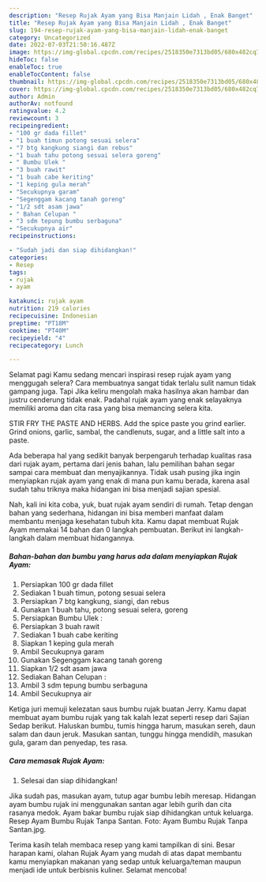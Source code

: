 ```yaml
---
description: "Resep Rujak Ayam yang Bisa Manjain Lidah , Enak Banget"
title: "Resep Rujak Ayam yang Bisa Manjain Lidah , Enak Banget"
slug: 194-resep-rujak-ayam-yang-bisa-manjain-lidah-enak-banget
category: Uncategorized
date: 2022-07-03T21:50:16.487Z
image: https://img-global.cpcdn.com/recipes/2518350e7313bd05/680x482cq70/rujak-ayam-foto-resep-utama.jpg
hideToc: false
enableToc: true
enableTocContent: false
thumbnail: https://img-global.cpcdn.com/recipes/2518350e7313bd05/680x482cq70/rujak-ayam-foto-resep-utama.jpg
cover: https://img-global.cpcdn.com/recipes/2518350e7313bd05/680x482cq70/rujak-ayam-foto-resep-utama.jpg
author: Admin
authorAv: notfound
ratingvalue: 4.2
reviewcount: 3
recipeingredient:
- "100 gr dada fillet"
- "1 buah timun potong sesuai selera"
- "7 btg kangkung siangi dan rebus"
- "1 buah tahu potong sesuai selera goreng"
- " Bumbu Ulek "
- "3 buah rawit"
- "1 buah cabe keriting"
- "1 keping gula merah"
- "Secukupnya garam"
- "Segenggam kacang tanah goreng"
- "1/2 sdt asam jawa"
- " Bahan Celupan "
- "3 sdm tepung bumbu serbaguna"
- "Secukupnya air"
recipeinstructions:

- "Sudah jadi dan siap dihidangkan!"
categories:
- Resep
tags:
- rujak
- ayam

katakunci: rujak ayam 
nutrition: 219 calories
recipecuisine: Indonesian
preptime: "PT18M"
cooktime: "PT40M"
recipeyield: "4"
recipecategory: Lunch

---
```



Selamat pagi Kamu sedang mencari inspirasi resep rujak ayam yang menggugah selera? Cara membuatnya sangat tidak terlalu sulit namun tidak gampang juga. Tapi Jika keliru mengolah maka hasilnya akan hambar dan justru cenderung tidak enak. Padahal rujak ayam yang enak selayaknya memiliki aroma dan cita rasa yang bisa memancing selera kita.


STIR FRY THE PASTE AND HERBS. Add the spice paste you grind earlier. Grind onions, garlic, sambal, the candlenuts, sugar, and a little salt into a paste.

Ada beberapa hal yang sedikit banyak berpengaruh terhadap kualitas rasa dari rujak ayam, pertama dari jenis bahan, lalu pemilihan bahan segar sampai cara membuat dan menyajikannya. Tidak usah pusing jika ingin menyiapkan rujak ayam yang enak di mana pun kamu berada, karena asal sudah tahu triknya maka hidangan ini bisa menjadi sajian spesial.


Nah, kali ini kita coba, yuk, buat rujak ayam sendiri di rumah. Tetap dengan bahan yang sederhana, hidangan ini bisa memberi manfaat dalam membantu menjaga kesehatan tubuh kita. Kamu dapat membuat Rujak Ayam memakai 14 bahan dan 0 langkah pembuatan. Berikut ini langkah-langkah dalam membuat hidangannya.

<!--inarticleads1-->

##### Bahan-bahan dan bumbu yang harus ada dalam menyiapkan Rujak Ayam:

1. Persiapkan 100 gr dada fillet
1. Sediakan 1 buah timun, potong sesuai selera
1. Persiapkan 7 btg kangkung, siangi, dan rebus
1. Gunakan 1 buah tahu, potong sesuai selera, goreng
1. Persiapkan  Bumbu Ulek :
1. Persiapkan 3 buah rawit
1. Sediakan 1 buah cabe keriting
1. Siapkan 1 keping gula merah
1. Ambil Secukupnya garam
1. Gunakan Segenggam kacang tanah goreng
1. Siapkan 1/2 sdt asam jawa
1. Sediakan  Bahan Celupan :
1. Ambil 3 sdm tepung bumbu serbaguna
1. Ambil Secukupnya air


Ketiga juri memuji kelezatan saus bumbu rujak buatan Jerry. Kamu dapat membuat ayam bumbu rujak yang tak kalah lezat seperti resep dari Sajian Sedap berikut. Haluskan bumbu, tumis hingga harum, masukan sereh, daun salam dan daun jeruk. Masukan santan, tunggu hingga mendidih, masukan gula, garam dan penyedap, tes rasa. 

<!--inarticleads2-->

##### Cara memasak Rujak Ayam:


1. Selesai dan siap dihidangkan!

Jika sudah pas, masukan ayam, tutup agar bumbu lebih meresap. Hidangan ayam bumbu rujak ini menggunakan santan agar lebih gurih dan cita rasanya medok. Ayam bakar bumbu rujak siap dihidangkan untuk keluarga. Resep Ayam Bumbu Rujak Tanpa Santan. Foto: Ayam Bumbu Rujak Tanpa Santan.jpg. 

Terima kasih telah membaca resep yang kami tampilkan di sini. Besar harapan kami, olahan Rujak Ayam yang mudah di atas dapat membantu kamu menyiapkan makanan yang sedap untuk keluarga/teman maupun menjadi ide untuk berbisnis kuliner. Selamat mencoba!
